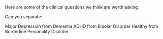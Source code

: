 Here are some of the clinical questions we think are worth asking. 
 
Can you separate:
 
Major Depression from Dementia
ADHD from Bipolar Disorder
Healthy from Borderline Personality Disorder
 
